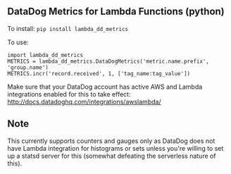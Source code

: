 ## DataDog Metrics for Lambda Functions (python)

To install: `pip install lambda_dd_metrics`

To use:
```
import lambda_dd_metrics
METRICS = lambda_dd_metrics.DataDogMetrics('metric.name.prefix', 'group.name')
METRICS.incr('record.received', 1, ['tag_name:tag_value'])
```

Make sure that your DataDog account has active AWS and Lambda integrations enabled for this to take effect:
http://docs.datadoghq.com/integrations/awslambda/

## Note
This currently supports counters and gauges only as DataDog does not have Lambda integration for histograms or sets
unless you're willing to set up a statsd server for this (somewhat defeating the serverless nature of this).

